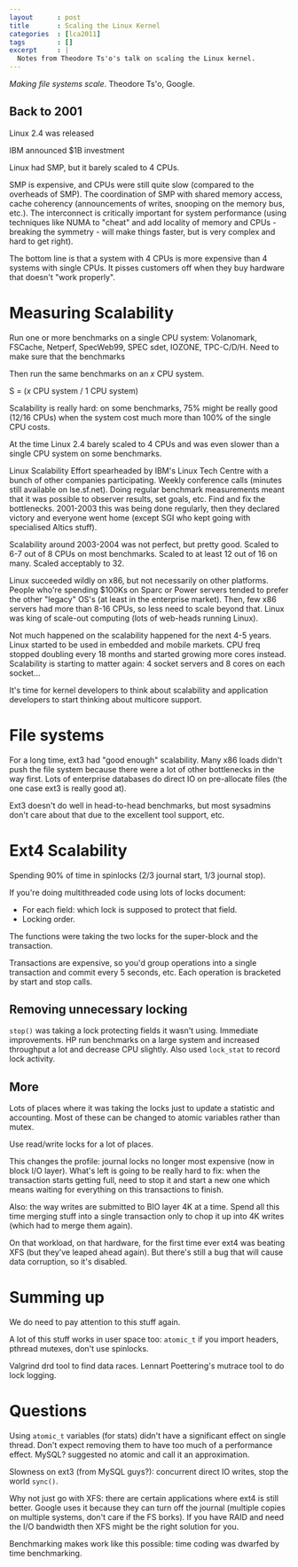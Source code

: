 ```yaml
---
layout      : post
title       : Scaling the Linux Kernel
categories  : [lca2011]
tags        : []
excerpt     : |
  Notes from Theodore Ts'o's talk on scaling the Linux kernel.
---
```


*Making file systems scale*. Theodore Ts'o, Google.

Back to 2001
------------

Linux 2.4 was released

IBM announced $1B investment

Linux had SMP, but it barely scaled to 4 CPUs.

SMP is expensive, and CPUs were still quite slow (compared to the overheads of
SMP). The coordination of SMP with shared memory access, cache coherency
(announcements of writes, snooping on the memory bus, etc.). The interconnect
is critically important for system performance (using techniques like NUMA to
"cheat" and add locality of memory and CPUs - breaking the symmetry - will
make things faster, but is very complex and hard to get right).

The bottom line is that a system with 4 CPUs is more expensive than 4 systems
with single CPUs. It pisses customers off when they buy hardware that doesn't
"work properly".

Measuring Scalability
=====================

Run one or more benchmarks on a single CPU system: Volanomark, FSCache,
Netperf, SpecWeb99, SPEC sdet, IOZONE, TPC-C/D/H. Need to make sure that the
benchmarks

Then run the same benchmarks on an *x* CPU system.

S = (*x* CPU system / 1 CPU system)

Scalability is really hard: on some benchmarks, 75% might be really good
(12/16 CPUs) when the system cost much more than 100% of the single CPU costs.

At the time Linux 2.4 barely scaled to 4 CPUs and was even slower than a
single CPU system on some benchmarks.

Linux Scalability Effort spearheaded by IBM's Linux Tech Centre with a bunch
of other companies participating. Weekly conference calls (minutes still
available on lse.sf.net). Doing regular benchmark measurements meant that it
was possible to observer results, set goals, etc. Find and fix the
bottlenecks. 2001-2003 this was being done regularly, then they declared
victory and everyone went home (except SGI who kept going with specialised
Altics stuff).

Scalability around 2003-2004 was not perfect, but pretty good. Scaled to 6-7
out of 8 CPUs on most benchmarks. Scaled to at least 12 out of 16 on many.
Scaled acceptably to 32.

Linux succeeded wildly on x86, but not necessarily on other platforms. People
who're spending $100Ks on Sparc or Power servers tended to prefer the other
"legacy" OS's (at least in the enterprise market). Then, few x86 servers had
more than 8-16 CPUs, so less need to scale beyond that. Linux was king of
scale-out computing (lots of web-heads running Linux).

Not much happened on the scalability happened for the next 4-5 years. Linux
started to be used in embedded and mobile markets. CPU freq stopped doubling
every 18 months and started growing more cores instead. Scalability is
starting to matter again: 4 socket servers and 8 cores on each socket...

It's time for kernel developers to think about scalability and application
developers to start thinking about multicore support.

File systems
============

For a long time, ext3 had "good enough" scalability. Many x86 loads didn't
push the file system because there were a lot of other bottlenecks in the way
first. Lots of enterprise databases do direct IO on pre-allocate files (the
one case ext3 is really good at).

Ext3 doesn't do well in head-to-head benchmarks, but most sysadmins don't care
about that due to the excellent tool support, etc.

Ext4 Scalability
===============

Spending 90% of time in spinlocks (2/3 journal start, 1/3 journal stop).

If you're doing multithreaded code using lots of locks document:

- For each field: which lock is supposed to protect that field.
- Locking order.

The functions were taking the two locks for the super-block and the
transaction.

Transactions are expensive, so you'd group operations into a single
transaction and commit every 5 seconds, etc. Each operation is bracketed by
start and stop calls.

Removing unnecessary locking
----------------------------

`stop()` was taking a lock protecting fields it wasn't using. Immediate
improvements. HP run benchmarks on a large system and increased throughput a
lot and decrease CPU slightly. Also used `lock_stat` to record lock activity.

More
----

Lots of places where it was taking the locks just to update a statistic and
accounting. Most of these can be changed to atomic variables rather than
mutex.

Use read/write locks for a lot of places.

This changes the profile: journal locks no longer most expensive (now in block
I/O layer). What's left is going to be really hard to fix: when the
transaction starts getting full, need to stop it and start a new one which
means waiting for everything on this transactions to finish.

Also: the way writes are submitted to BIO layer 4K at a time. Spend all this
time merging stuff into a single transaction only to chop it up into 4K writes
(which had to merge them again).

On that workload, on that hardware, for the first time ever ext4 was beating
XFS (but they've leaped ahead again). But there's still a bug that will cause
data corruption, so it's disabled.

Summing up
==========

We do need to pay attention to this stuff again. 

A lot of this stuff works in user space too: `atomic_t` if you import headers,
pthread mutexes, don't use spinlocks.

Valgrind drd tool to find data races. Lennart Poettering's mutrace tool to do
lock logging.

Questions
=========

Using `atomic_t` variables (for stats) didn't have a significant effect on
single thread. Don't expect removing them to have too much of a performance
effect. MySQL? suggested no atomic and call it an approximation.

Slowness on ext3 (from MySQL guys?): concurrent direct IO writes, stop the
world `sync()`.

Why not just go with XFS: there are certain applications where ext4 is still
better. Google uses it because they can turn off the journal (multiple copies
on multiple systems, don't care if the FS borks). If you have RAID and need
the I/O bandwidth then XFS might be the right solution for you.

Benchmarking makes work like this possible: time coding was dwarfed by time
benchmarking.
